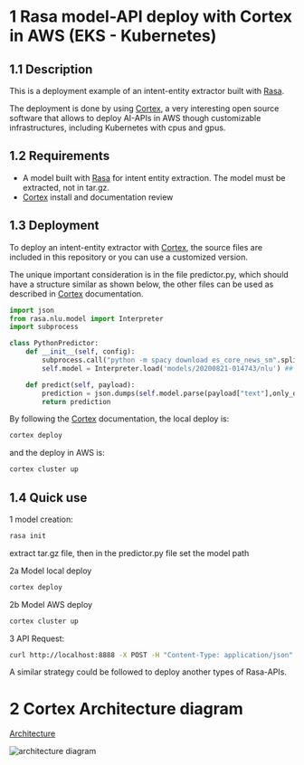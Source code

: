 # 1 Rasa model-API deploy with Cortex in AWS (EKS - Kubernetes)

## 1.1 Description
This is a deployment example of an intent-entity extractor built with [Rasa](https://rasa.com/docs/).

The deployment is done by using [Cortex](https://docs.cortex.dev/), a very interesting open source software that allows to deploy AI-APIs in AWS though  customizable infrastructures, including Kubernetes with cpus and gpus.


## 1.2 Requirements
- A model built with [Rasa](https://rasa.com/docs/) for intent entity extraction. The model must be extracted, not in tar.gz.
- [Cortex](https://docs.cortex.dev/) install and documentation review

## 1.3 Deployment
To deploy an intent-entity extractor with [Cortex](https://docs.cortex.dev/), the source files are included in this repository or
you can use a customized version.

The unique important consideration is in the file  predictor.py, which should have a structure similar as shown below,  the other files can be used as described in  [Cortex](https://docs.cortex.dev/) documentation.

```python
import json
from rasa.nlu.model import Interpreter
import subprocess

class PythonPredictor:
    def __init__(self, config):
        subprocess.call("python -m spacy download es_core_news_sm".split(" "))
        self.model = Interpreter.load('models/20200821-014743/nlu') ## this should be an extracted model. Set your model path

    def predict(self, payload):
        prediction = json.dumps(self.model.parse(payload["text"],only_output_properties=True))
        return prediction
```

By following the [Cortex](https://docs.cortex.dev/)  documentation,  the local deploy is:

```bash
cortex deploy
```

and the deploy in AWS is:
```bash
cortex cluster up
```

## 1.4 Quick use
1 model creation:
```bash
rasa init
```
extract tar.gz file,  then in the predictor.py file set the model path

2a Model local deploy

```bash
cortex deploy
```

2b Model AWS deploy

```bash
cortex cluster up
```

3 API Request: 
```bash
curl http://localhost:8888 -X POST -H "Content-Type: application/json" -d '{"text": "hello, I want to test the API"}'
```

A similar strategy could be followed to deploy another types of Rasa-APIs.


# 2 Cortex Architecture diagram
[Architecture](https://docs.cortex.dev/miscellaneous/architecture)

![architecture diagram](https://user-images.githubusercontent.com/808475/83995909-92c1cf00-a90f-11ea-983f-c96117e42aa3.png)



